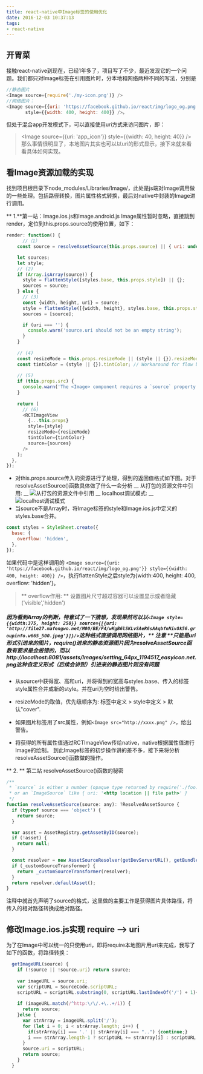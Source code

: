 ```yaml
---
title: react-native中Image标签的使用优化
date: 2016-12-03 10:37:13
tags:
- react-native
---
```


## 开胃菜
接触react-native到现在，已经1年多了，项目写了不少，最近发现它的一个问题。我们都只对Image标签在引用图片时，分本地和网络两种不同的写法，分别是
```javascript
//静态图片
<Image source={require('./my-icon.png')} />
//网络图片：
<Image source={{uri: 'https://facebook.github.io/react/img/logo_og.png'}}
       style={{width: 400, height: 400}} />。
```
但处于混合app开发模式下，可以直接使用uri方式来访问图片，即：
> <Image source={{uri: 'app_icon'}} style={{width: 40, height: 40}} />
那么事情很明显了，本地图片其实也可以以uri的形式显示，接下来就来看看具体如何实现。

## 看Image资源加载的实现
找到项目根目录下node_modules/Libraries/Image/，此处是js端对Image调用做的一些处理。包括路径转换，图片属性格式转换，最后对native中封装的Image进行调用。

** 1.**第一站：Image.ios.js和Image.android.js 
Image属性暂时忽略，直接跳到render，定位到this.props.source的使用位置，如下：
```javascript
render: function() {
      //（1）
    const source = resolveAssetSource(this.props.source) || { uri: undefined, width: undefined, height: undefined };

    let sources;
    let style;
    // (2)
    if (Array.isArray(source)) {
      style = flattenStyle([styles.base, this.props.style]) || {};
      sources = source;
    } else {
      // (3)
      const {width, height, uri} = source;
      style = flattenStyle([{width, height}, styles.base, this.props.style]) || {};
      sources = [source];

      if (uri === '') {
        console.warn('source.uri should not be an empty string');
      }
    }
    
    // (4)
    const resizeMode = this.props.resizeMode || (style || {}).resizeMode || 'cover'; // Workaround for flow bug t7737108
    const tintColor = (style || {}).tintColor; // Workaround for flow bug t7737108
    
    // (5)
    if (this.props.src) {
      console.warn('The <Image> component requires a `source` property rather than `src`.');
    }
    
    return (
      // (6)
      <RCTImageView
        {...this.props}
        style={style}
        resizeMode={resizeMode}
        tintColor={tintColor}
        source={sources}
      />
    );
  },
});
```
- 对this.props.source传入的资源进行了处理，得到的返回值格式如下图。对于resolveAssetSource()函数具体做了什么一会分析
__ 从打包的资源文件中引用: __
![从打包的资源文件中引用](http://bestinfoods.oss-cn-hangzhou.aliyuncs.com/Mobile%2FreactImage%2Fsource%E6%A0%BC%E5%BC%8F.png "从打包的资源文件中引用" )
__ localhost调试模式: __
![localhost调试模式](http://bestinfoods.oss-cn-hangzhou.aliyuncs.com/Mobile%2FreactImage%2Fsource%E6%A0%BC%E5%BC%8F2.png)
- 当source不是Array时，将Image标签的style和Image.ios.js中定义的styles.base合并。
```javascript
const styles = StyleSheet.create({
  base: {
    overflow: 'hidden',
  },
});
```
如果代码中是这样调用的 ```<Image source={{uri: 'https://facebook.github.io/react/img/logo_og.png'}}
       style={{width: 400, height: 400}} />```，执行flattenStyle之后style为{width:400, height: 400, overflow: 'hidden'}。
> ** overflow作用: ** 设置图片尺寸超过容器可以设置显示或者隐藏('visible','hidden')  

##### 因为看到Array的判断，特意试了一下猜想，发现果然可以以```<Image style={{width:375, height: 250}} source={[{uri: 'http://file27.mafengwo.net/M00/BE/F4/wKgB6lSKLvSAeR6sAAqbfnNiv8k56.groupinfo.w665_500.jpeg'}]}/>```这种格式直接调用网络图片，** 注意 **只能是uri形式引进来的图片，require()进来的静态资源图片因为resolveAssetSource函数有要求是会报错的，而以http://localhost:8081/assets/Images/setting_64px_1194517_easyicon.net.png这种自定义形式（后续会讲到）引进来的静态图片则没有问题 #####

- 从source中获得宽、高和uri，并将得到的宽高与styles.base、传入的标签style属性合并成新的style。并在uri为空时给出警告。

- resizeMode的取值，优先级顺序为: 标签中定义 > style中定义 > 默认"cover".

- 如果图片标签用了src属性，例如```<Image src="http://xxxx.png" />```，给出警告。

- 将获得的所有属性值通过RCTImageView传给native，native根据属性值进行Image的绘制。
到此Image标签的初步操作讲的差不多，接下来将分析resolveAssetSource()函数做的操作。

** 2. ** 第二站 resolveAssetSource()函数的秘密
```javascript
/**
 * `source` is either a number (opaque type returned by require('./foo.png'))
 * or an `ImageSource` like { uri: '<http location || file path>' }
 */
function resolveAssetSource(source: any): ?ResolvedAssetSource {
  if (typeof source === 'object') {
    return source;
  }

  var asset = AssetRegistry.getAssetByID(source);
  if (!asset) {
    return null;
  }

  const resolver = new AssetSourceResolver(getDevServerURL(), getBundleSourcePath(), asset);
  if (_customSourceTransformer) {
    return _customSourceTransformer(resolver);
  }
  return resolver.defaultAsset();
}
```
注释中就首先声明了source的格式，这里做的主要工作是获得图片具体路径，将传入的相对路径转换成绝对路径。

## 修改Image.ios.js实现 require --> uri
为了在Image中可以统一的只使用uri，即将require本地图片用uri来完成，我写了如下的函数，将路径转换：
```javascript
  getImageURL(source) {
    if (!source || !source.uri) return source;
    
    var imageURL = source.uri;
    var scriptURL = SourceCode.scriptURL;
    scriptURL = scriptURL.substring(0, scriptURL.lastIndexOf('/') + 1)+"assets/";
 
    if (imageURL.match(/^http:\/\/.+\..+/i)) {
      return source;
    }else {
      var strArray = imageURL.split('/');
      for (let i = 0; i < strArray.length; i++) {
        if(strArray[i] === '.' || strArray[i] === "..") {continue;}
        i === strArray.length-1 ? scriptURL += strArray[i] : scriptURL += strArray[i] + '/';  
      }
      source.uri = scriptURL;
      return source;
    }
  }
```









